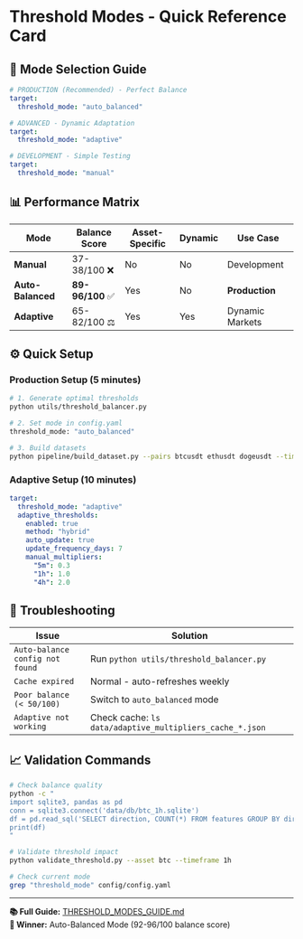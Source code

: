 # Threshold Modes - Quick Reference Card

## 🎯 **Mode Selection Guide**

```yaml
# PRODUCTION (Recommended) - Perfect Balance
target:
  threshold_mode: "auto_balanced"

# ADVANCED - Dynamic Adaptation  
target:
  threshold_mode: "adaptive"

# DEVELOPMENT - Simple Testing
target:
  threshold_mode: "manual"
```

## 📊 **Performance Matrix**

| Mode | Balance Score | Asset-Specific | Dynamic | Use Case |
|------|---------------|----------------|---------|----------|
| **Manual** | 37-38/100 ❌ | No | No | Development |
| **Auto-Balanced** | **89-96/100** ✅ | Yes | No | **Production** |
| **Adaptive** | 65-82/100 ⚖️ | Yes | Yes | Dynamic Markets |

## ⚙️ **Quick Setup**

### Production Setup (5 minutes)
```bash
# 1. Generate optimal thresholds
python utils/threshold_balancer.py

# 2. Set mode in config.yaml
threshold_mode: "auto_balanced"

# 3. Build datasets
python pipeline/build_dataset.py --pairs btcusdt ethusdt dogeusdt --timeframe config --months 3
```

### Adaptive Setup (10 minutes)
```yaml
target:
  threshold_mode: "adaptive"
  adaptive_thresholds:
    enabled: true
    method: "hybrid"
    auto_update: true
    update_frequency_days: 7
    manual_multipliers:
      "5m": 0.3
      "1h": 1.0  
      "4h": 2.0
```

## 🔧 **Troubleshooting**

| Issue | Solution |
|-------|----------|
| `Auto-balance config not found` | Run `python utils/threshold_balancer.py` |
| `Cache expired` | Normal - auto-refreshes weekly |
| `Poor balance (< 50/100)` | Switch to `auto_balanced` mode |
| `Adaptive not working` | Check cache: `ls data/adaptive_multipliers_cache_*.json` |

## 📈 **Validation Commands**

```bash
# Check balance quality
python -c "
import sqlite3, pandas as pd
conn = sqlite3.connect('data/db/btc_1h.sqlite')  
df = pd.read_sql('SELECT direction, COUNT(*) FROM features GROUP BY direction', conn)
print(df)
"

# Validate threshold impact
python validate_threshold.py --asset btc --timeframe 1h

# Check current mode
grep "threshold_mode" config/config.yaml
```

---
**📚 Full Guide:** [THRESHOLD_MODES_GUIDE.md](THRESHOLD_MODES_GUIDE.md)  
**🎯 Winner:** Auto-Balanced Mode (92-96/100 balance score)